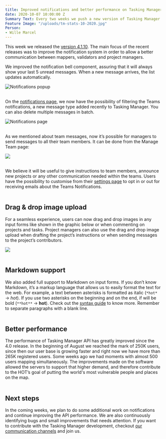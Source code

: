 ```yaml
---
title: Improved notifications and better performance on Tasking Manager
date: 2020-10-07 10:00:00 Z
Summary Text: Every two weeks we push a new version of Tasking Manager with new features, bug fixes and enhancements. It has been a while since our last update, so let’s take a look on what is new on Tasking Manager.
Feature Image: "/uploads/tm-stats-10-2020.jpg"
Person:
- Wille Marcel
---
```


This week we released the [version 4.1.10](https://github.com/hotosm/tasking-manager/releases/tag/v4.1.10). The main focus of the recent releases was to improve the notification system in order to allow a better communication between mappers, validators and project managers.

We improved the notification bell component, assuring that it will always show your last 5 unread messages. When a new message arrives, the list updates automatically.

![Notifications popup](/uploads/tm-notifications-popup.png)
<br><br>

On the [notifications page](https://tasks.hotosm.org/inbox), we now have the possibility of filtering the Teams notifications, a new message type added recently to Tasking Manager. You can also delete multiple messages in batch.

![Notifications page](/uploads/tm-notifications-page.png)
<br><br>

As we mentioned about team messages, now it’s possible for managers to send messages to all their team members. It can be done from the Manage Team page:

![](/uploads/tm-team-notifications.gif)
<br><br>

We believe it will be useful to give instructions to team members, announce new projects or any other communication needed within the teams. Users have the possibility to customise from their [settings page](https://tasks.hotosm.org/settings) to opt in or out for receiving emails about the Teams Notifications.<br><br>

## Drag & drop image upload

For a seamless experience, users can now drag and drop images in any input forms like shown in the graphic below or when commenting on projects and tasks. Project managers can also use the drag and drop image upload when drafting the project’s instructions or when sending messages to the project’s contributors.

![](/uploads/tm-drag-drop-upload.gif)
<br><br>

## Markdown support

We also added full support to Markdown on input forms. If you don’t know Markdown, it’s a markup language that allows us to easily format the text for the web. For example, a text between asterisks is formatted as italic (`*hot*` → *hot*). If you use two asterisks on the beginning and on the end, if will be bold (`**hot**` → **hot**).  Check out the [syntax guide](https://www.markdownguide.org/basic-syntax/) to know more. Remember to separate paragraphs with a blank line.<br><br>

## Better performance

The performance of Tasking Manager API has greatly improved since the 4.0 release. In the beginning of August we reached the mark of 250K users, since then our user base is growing faster and right now we have more than 265K registered users. Some weeks ago we had moments with almost 500 users mapping simultaneously. The improvements made on the software allowed the servers to support that higher demand, and therefore contribute to the HOT’s goal of putting the world's most vulnerable people and places on the map.<br><br>

## Next steps

In the coming weeks, we plan to do some additional work on notifications and continue improving the API performance. We are also continuously identifying bugs and small improvements that needs attention. If you want to contribute with the Tasking Manager development, checkout [our communication channels](https://github.com/hotosm/tasking-manager/blob/develop/docs/working-groups.md) and join us.
